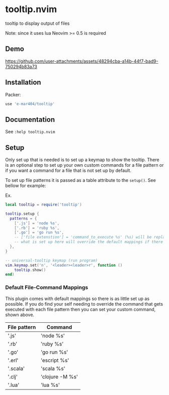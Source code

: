 # tooltip.nvim

tooltip to display output of files

Note: since it uses lua Neovim >= 0.5 is required

## Demo

https://github.com/user-attachments/assets/48294cba-a14b-44f7-bad9-750294b83a73



## Installation

Packer:

``` lua
use 'e-mar404/tooltip'
```

## Documentation

See `:help tooltip.nvim`

## Setup

Only set up that is needed is to set up a keymap to show the tooltip. There is an optional step to set up your own custom commands for a file pattern or if you want a command for a file that is not set up by default. 

To set up file patterns it is passed as a table attribute to the `setup()`. See bellow for example:

Ex. 
``` lua
local tooltip = require('tooltip')

tooltip.setup {
  patterns = {
    ['.js'] = 'node %s',
    ['.rb'] = 'ruby %s',
    ['.go'] = 'go run %s',
    -- ['file extenstion'] = 'command_to_execute %s' (%s) will be replaced by the file path
    -- what is set up here will override the default mappings if there is already a command set up for that file pattern
  },
}

-- universal-tooltip keymap (run program)
vim.keymap.set('n', '<leader><leader>r', function ()
    tooltip.show()
end)
```

### Default File-Command Mappings

This plugin comes with default mappings so there is as little set up as possible. If you do find your self needing to override the command that gets executed with each file pattern then you can set your custom command, shown above. 

|File pattern|Command         |
|------------|----------------|
|'.js'       |'node %s'       |
|'.rb'       |'ruby %s'       |
|'.go'       |'go run %s'     |
|'.erl'      |'escript %s'    |
|'.scala'    |'scala %s'      |
|'.clj'      | 'clojure -M %s'|
|'.lua'      |'lua %s'        |

